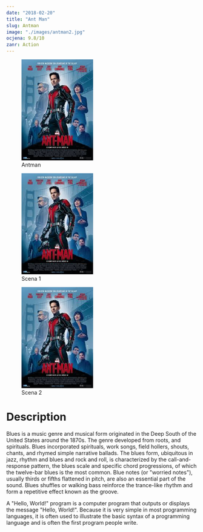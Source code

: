 ```yaml
---
date: "2018-02-20"
title: "Ant Man"
slug: Antman
image: "./images/antman2.jpg"
ocjena: 9.8/10
zanr: Action
---
```


<!-- markdownlint-disable MD033 -->

<div class="slike-post">
    <div>
        <figure class="figure1">
            <img class="slika-1-post" src="./images/antman2.jpg" alt="Title"/>
            <figcaption class="figure__caption">Antman</figcaption>
        </figure>
    </div>
    <div>
        <figure class="figure2">
            <img class="slika-2-post" src="./images/antman2.jpg" alt="Title"/>
            <figcaption class="figure__caption">Scena 1</figcaption>
        </figure>
        </div>
        <div>
        <figure class="figure3">
            <img class="slika-3-post" src="./images/antman2.jpg" alt="Title"/>
            <figcaption class="figure__caption">Scena 2</figcaption>
        </figure>
    </div>
</div>

<div class="testna-klasa">
    <h1 class="Naslov-opisa">Description</h1>
    <p class="testni-tekst"> Blues is a music genre and musical form originated in the Deep South of the United States around the 1870s. The genre developed from roots, and spirituals. Blues incorporated spirituals, work songs, field hollers, shouts, chants, and rhymed simple narrative ballads. The blues form, ubiquitous in jazz, rhythm and blues and rock and roll, is characterized by the call-and-response pattern, the blues scale and specific chord progressions, of which the twelve-bar blues is the most common. Blue notes (or "worried notes"), usually thirds or fifths flattened in pitch, are also an essential part of the sound. Blues shuffles or walking bass reinforce the trance-like rhythm and form a repetitive effect known as the groove.</p>
</div>

A "Hello, World!" program is a computer program that outputs or displays the message "Hello, World!". Because it is very simple in most programming languages, it is often used to illustrate the basic syntax of a programming language and is often the first program people write.
